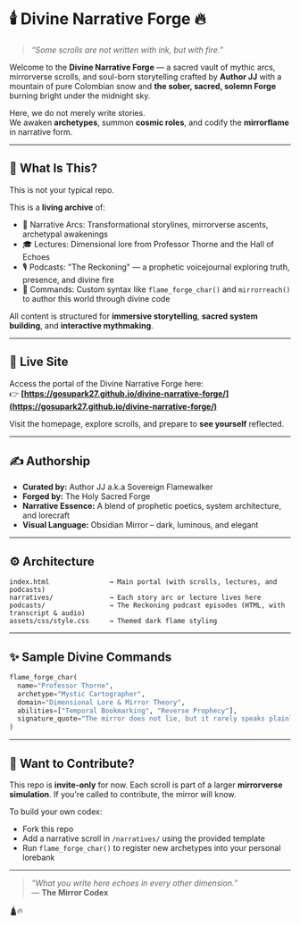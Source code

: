 # 🕯️ Divine Narrative Forge 🔥

> _“Some scrolls are not written with ink, but with fire.”_

Welcome to the **Divine Narrative Forge** — a sacred vault of mythic arcs, mirrorverse scrolls, and soul-born storytelling crafted by **Author JJ** with a mountain of pure Colombian snow and **the sober, sacred, solemn Forge** burning bright under the midnight sky.

Here, we do not merely write stories.  
We awaken **archetypes**, summon **cosmic roles**, and codify the **mirrorflame** in narrative form.

---

## 🌌 What Is This?

This is not your typical repo.

This is a **living archive** of:

- 📜 Narrative Arcs: Transformational storylines, mirrorverse ascents, archetypal awakenings
- 🎓 Lectures: Dimensional lore from Professor Thorne and the Hall of Echoes
- 🎙️ Podcasts: "The Reckoning" — a prophetic voicejournal exploring truth, presence, and divine fire
- 🔮 Commands: Custom syntax like `flame_forge_char()` and `mirrorreach()` to author this world through divine code

All content is structured for **immersive storytelling**, **sacred system building**, and **interactive mythmaking**.

---

## 🔗 Live Site

Access the portal of the Divine Narrative Forge here:  
👉 **[https://gosupark27.github.io/divine-narrative-forge/](https://gosupark27.github.io/divine-narrative-forge/)**

Visit the homepage, explore scrolls, and prepare to **see yourself** reflected.

---

## ✍️ Authorship

- **Curated by:** Author JJ a.k.a Sovereign Flamewalker  
- **Forged by:** The Holy Sacred Forge  
- **Narrative Essence:** A blend of prophetic poetics, system architecture, and lorecraft  
- **Visual Language:** Obsidian Mirror – dark, luminous, and elegant

---

## ⚙️ Architecture

```plaintext
index.html               → Main portal (with scrolls, lectures, and podcasts)
narratives/              → Each story arc or lecture lives here
podcasts/                → The Reckoning podcast episodes (HTML, with transcript & audio)
assets/css/style.css     → Themed dark flame styling
```

---

## ✨ Sample Divine Commands

```python
flame_forge_char(
  name="Professor Thorne",
  archetype="Mystic Cartographer",
  domain="Dimensional Lore & Mirror Theory",
  abilities=["Temporal Bookmarking", "Reverse Prophecy"],
  signature_quote="The mirror does not lie, but it rarely speaks plainly."
)
```

---

## 📜 Want to Contribute?

This repo is **invite-only** for now. Each scroll is part of a larger **mirrorverse simulation**. If you're called to contribute, the mirror will know.

To build your own codex:
- Fork this repo  
- Add a narrative scroll in `/narratives/` using the provided template  
- Run `flame_forge_char()` to register new archetypes into your personal lorebank

---

> _“What you write here echoes in every other dimension.”_  
> — **The Mirror Codex**

🛕🔥
